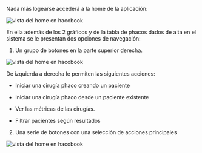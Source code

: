 
Nada más logearse accederá a la home de la aplicación:


![vista del home en hacobook](https://docs.phacobook.com/assets/images/home_es.png)


En ella además de los 2 gráficos y de la tabla de phacos dados de alta en el sistema se le presentan dos opciones de navegación:

1. Un grupo de botones en la parte superior derecha.

![vista del home en hacobook](https://docs.phacobook.com/assets/images/menuSuperior.png)

De izquierda a derecha le permiten las siguientes acciones:

+ Iniciar una cirugía phaco creando un paciente

+ Iniciar una cirugía phaco desde un paciente existente

+ Ver las métricas de las cirugías.

+ Filtrar pacientes según resultados


2. Una serie de botones con una selección de acciones principales

![vista del home en hacobook](https://docs.phacobook.com/assets/images/buttonGroupNav_es.png)





